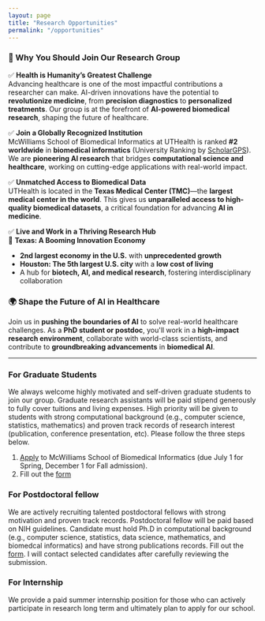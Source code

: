 ```yaml
---
layout: page
title: "Research Opportunities"
permalink: "/opportunities"
---
```



### 🔹 Why You Should Join Our Research Group

✅ **Health is Humanity’s Greatest Challenge**  
Advancing healthcare is one of the most impactful contributions a researcher can make. AI-driven innovations have the potential to **revolutionize medicine**, from **precision diagnostics** to **personalized treatments**. Our group is at the forefront of **AI-powered biomedical research**, shaping the future of healthcare.  

✅ **Join a Globally Recognized Institution**  
McWilliams School of Biomedical Informatics at UTHealth is ranked **#2 worldwide** in **biomedical informatics** (University Ranking by [ScholarGPS](https://scholargps.com/specialties/25928167812526/health-informatics)). We are **pioneering AI research** that bridges **computational science and healthcare**, working on cutting-edge applications with real-world impact.  

✅ **Unmatched Access to Biomedical Data**  
UTHealth is located in the **Texas Medical Center (TMC)**—the **largest medical center in the world**. This gives us **unparalleled access to high-quality biomedical datasets**, a critical foundation for advancing **AI in medicine**.  

✅ **Live and Work in a Thriving Research Hub**  
📍 **Texas: A Booming Innovation Economy**  
- **2nd largest economy in the U.S.** with **unprecedented growth**  
- **Houston: The 5th largest U.S. city** with a **low cost of living**  
- A hub for **biotech, AI, and medical research**, fostering interdisciplinary collaboration  

### 🌍 **Shape the Future of AI in Healthcare**  
Join us in **pushing the boundaries of AI** to solve real-world healthcare challenges. As a **PhD student or postdoc**, you'll work in a **high-impact research environment**, collaborate with world-class scientists, and contribute to **groundbreaking advancements** in **biomedical AI**.  


---

### For Graduate Students
We always welcome highly motivated and self-driven graduate students to join our group. Graduate research assistants will be paid stipend generously to fully cover tuitions and living expenses. High priority will be given to students with strong computational background (e.g., computer science, statistics, mathematics) and proven track records of research interest (publication, conference presentation, etc). Please follow the three steps below.
1. [Apply](https://sbmi.uth.edu/applysbmi/) to McWilliams School of Biomedical Informatics (due July 1 for Spring, December 1 for Fall admission). 
2. Fill out the [form](https://forms.gle/N3bRyvpGZE83GzQA9)


### For Postdoctoral fellow
We are actively recruiting talented postdoctoral fellows with strong motivation and proven track records. Postdoctoral fellow will be paid based on NIH guidelines. Candidate must hold Ph.D in computational background (e.g., computer science, statistics, data science, mathematics, and biomedcal informatics) and have strong publications records. Fill out the 
[form](https://forms.gle/N3bRyvpGZE83GzQA9). I will contact selected candidates after carefully reviewing the submission.

### For Internship
We provide a paid summer internship position for those who can actively participate in research long term and ultimately plan to apply for our school. 
